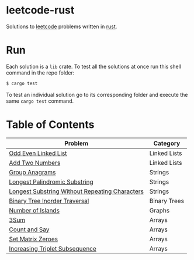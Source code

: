 # leetcode-rust
Solutions to [leetcode](https://leetcode.com/) problems written in [rust](https://rust-lang.org/).

# Run

Each solution is a `lib` crate. To test all the solutions at once run this shell command in the repo folder:

```sh
$ cargo test
```

To test an individual solution go to its corresponding folder and execute the same `cargo test` command.

# Table of Contents

|    Problem    | Category |
| ------------- | --------|
|  [Odd Even Linked List](Odd%20Even%20Linked%20List/src/lib.rs) |  Linked Lists |
| [Add Two Numbers](Add%20Two%20Numbers/src/lib.rs) | Linked Lists |
| [Group Anagrams](Group%20Anagrams/src/lib.rs) | Strings |
| [Longest Palindromic Substring](Longest%20Palindromic%20Substring/src/lib.rs) | Strings |
|  [Longest Substring Without Repeating Characters](Longest%20Substring%20Without%20Repeating%20Characters/src/lib.rs) | Strings |
| [Binary Tree Inorder Traversal](Binary%20Tree%20Inorder%20Traversal/src/lib.rs) | Binary Trees |
| [Number of Islands](Number%20of%20Islands/src/lib.rs) | Graphs |
| [3Sum](3Sum/src/lib.rs)       | Arrays |
| [Count and Say](Count%20and%20Say/src/lib.rs) | Arrays |
| [Set Matrix Zeroes](Set%20Matrix%20Zeroes/src/lib.rs) | Arrays |
| [Increasing Triplet Subsequence](Increasing%20Triplet%20Subsequence/src/lib.rs) |  Arrays |
